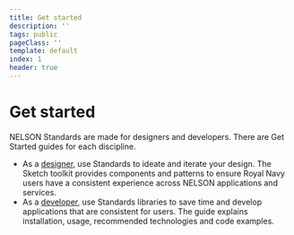 ```yaml
---
title: Get started
description: ''
tags: public
pageClass: ''
template: default
index: 1
header: true
---
```


# Get started
NELSON Standards are made for designers and developers. There are Get Started guides for each discipline.

* As a [designer](/get-started/design), use Standards to ideate and iterate your design. The Sketch toolkit provides components and patterns to ensure Royal Navy users have a consistent experience across NELSON applications and services.
* As a [developer](/get-started/develop), use Standards libraries to save time and develop applications that are consistent for users. The guide explains installation, usage, recommended technologies and code examples.

